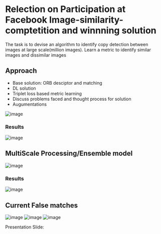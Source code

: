 # Relection on Participation at Facebook Image-similarity-comptetition and winnning solution

The task is to devise an algorithm to identify copy detection between images at large scale(million images). 
Learn a metric to identify similar images and dissimilar images

## Approach
- Base solution: ORB desciptor and matching
- DL solution
- Triplet loss based metric learning
- Discuss problems faced and thought process for solution
- Augumentations

![image](https://user-images.githubusercontent.com/26102326/165581128-dbfa63cc-530f-4f2f-8ef1-7130f1dc8867.png)

###  Results
![image](https://user-images.githubusercontent.com/26102326/165580430-03bd79fe-a9a2-4052-8181-3a2bda352f7d.png)

## MultiScale Processing/Ensemble model
![image](https://user-images.githubusercontent.com/26102326/165580772-785cbff5-3ff5-469f-88c4-8d2993e95d3a.png)
### Results
![image](https://user-images.githubusercontent.com/26102326/165580883-92a585ae-fd77-4b2b-b862-6001e336eee7.png)

## Current False matches
![image](https://user-images.githubusercontent.com/26102326/165581269-8e460003-f704-4523-841d-cae2d3d68872.png)
![image](https://user-images.githubusercontent.com/26102326/165581323-71378fe9-57e5-4c2b-9ade-7c10ffcba2ec.png)
![image](https://user-images.githubusercontent.com/26102326/165581351-16c05b25-f02a-4fa6-95b8-b4bd4445151f.png)

Presentation Slide: 
